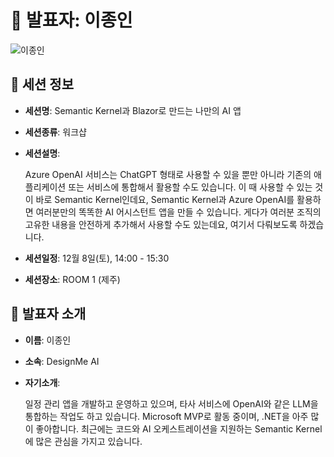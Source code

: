 # 🎤 발표자: 이종인

<div class="container">
    <div class="row justify-content-center">
        <div class="col-md-4 profile mb-4 text-center">
            <img src="/images/speakers/jonginlee.jpg" alt="이종인" class="img-fluid" />
        </div>
    </div>
</div>

## 🔎 세션 정보

- **세션명**: Semantic Kernel과 Blazor로 만드는 나만의 AI 앱
- **세션종류**: 워크샵
- **세션설명**:

  Azure OpenAI 서비스는 ChatGPT 형태로 사용할 수 있을 뿐만 아니라 기존의 애플리케이션 또는 서비스에 통합해서 활용할 수도 있습니다. 이 때 사용할 수 있는 것이 바로 Semantic Kernel인데요, Semantic Kernel과 Azure OpenAI를 활용하면 여러분만의 똑똑한 AI 어시스턴트 앱을 만들 수 있습니다. 게다가 여러분 조직의 고유한 내용을 안전하게 추가해서 사용할 수도 있는데요, 여기서 다뤄보도록 하겠습니다.

- **세션일정**: 12월 8일(토), 14:00 - 15:30
- **세션장소**: ROOM 1 (제주)

## 📜 발표자 소개

- **이름**: 이종인
- **소속**: DesignMe AI
- **자기소개**:

  일정 관리 앱을 개발하고 운영하고 있으며, 타사 서비스에 OpenAI와 같은 LLM을 통합하는 작업도 하고 있습니다. Microsoft MVP로 활동 중이며, .NET을 아주 많이 좋아합니다. 최근에는 코드와 AI 오케스트레이션을 지원하는 Semantic Kernel에 많은 관심을 가지고 있습니다.